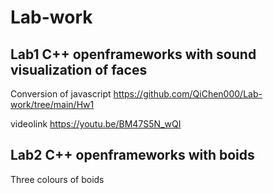 # Lab-work

## Lab1 C++ openframeworks with sound visualization of faces 
Conversion of javascript https://github.com/QiChen000/Lab-work/tree/main/Hw1

videolink https://youtu.be/BM47S5N_wQI

## Lab2 C++ openframeworks with boids 
Three colours of boids 
